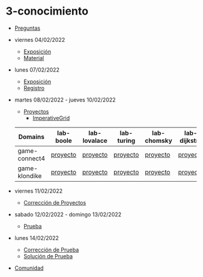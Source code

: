 # 3-conocimiento

- [Preguntas]()
- viernes 04/02/2022
  - [Exposición](https://escuela.it/masters/master-programacion-diseno-software/estudiantes/conocimiento)
  - [Material](https://github.com/USantaTecla-0-general/3-publicaciones/tree/master/USantaTecla/1-fundamentos/2-conocimiento)
- lunes 07/02/2022
  - [Exposición](https://escuela.it/masters/master-programacion-diseno-software/estudiantes/conocimiento)
  - [Registro](https://forms.gle/1GpVexaiGTJf6ien7)
- martes 08/02/2022 - jueves 10/02/2022
   - [Proyectos](https://docs.google.com/spreadsheets/d/1pO2cN3EYCQqJYzt-aMQJNOiAq9zzf5eGxUHA4CvifEA/edit?usp=sharing)
      - [ImperativeGrid](https://forms.gle/c4xEXQrSyTKgQBaT9)

  |Domains|lab-boole|lab-lovalace|lab-turing|lab-chomsky|lab-dijkstra|
  |-------|---------|------------|----------|-----------|--------------|
  | game-connect4 |[proyecto](https://github.com/USantaTecla-ed-mpds/lab-boole/tree/master/tech-uml/game-connect4)          |[proyecto](https://github.com/USantaTecla-ed-mpds/lab-lovalace/tree/master/tech-uml/game-connect4)       | [proyecto](https://github.com/USantaTecla-ed-mpds/lab-turing/tree/master/tech-uml/game-connect4)  |[proyecto](https://github.com/USantaTecla-ed-mpds/lab-chomsky/tree/master/tech-uml/game-connect4)         |[proyecto](https://github.com/USantaTecla-ed-mpds/lab-dijkstra/tree/master/tech-uml/game-connect4)              |
  | game-klondike |[proyecto](https://github.com/USantaTecla-ed-mpds/lab-boole/tree/master/tech-uml/game-klondike)    |[proyecto](https://github.com/USantaTecla-ed-mpds/lab-lovalace/tree/master/tech-uml/game-klondike)         |[proyecto](https://github.com/USantaTecla-ed-mpds/lab-turing/tree/master/tech-uml/game-klondike)           |[proyecto](https://github.com/USantaTecla-ed-mpds/lab-chomsky/tree/master/tech-uml/game-klondike)    |[proyecto](https://github.com/USantaTecla-ed-mpds/lab-dijkstra/tree/master/tech-uml/game-klondike)       |

- viernes 11/02/2022
  - [Corrección de Proyectos](https://escuela.it/master-programacion-diseno-software)
- sabado 12/02/2022 - domingo 13/02/2022
  - [Prueba](https://forms.gle/9jv8jSSU89mxmrYX8)
- lunes 14/02/2022
  - [Corrección de Prueba](https://escuela.it/master-programacion-diseno-software)
  - [Solución de Prueba](https://docs.google.com/spreadsheets/d/1feSgvFkW8dpEN3ZA9UTGaXC8VrUPd2poQZLWGlMwdUY/edit?usp=sharing)
- [Comunidad](https://app.slack.com/client/T02S3KYD464/C02TRC3TFTK)

